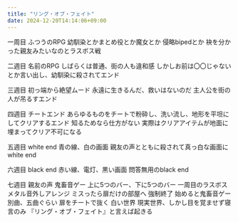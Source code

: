 ```yaml
---
title: "リング・オブ・フェイト"
date: 2024-12-20T14:14:06+09:00
---
```

一周目
ふつうのRPG
幼馴染とかまとめ役とか魔女とか
侵略bipedとか
袂を分かった親友みたいなのとラスボス戦

二週目
名前のRPG
しばらくは普通、街の人も違和感
しかしお前は〇〇じゃないとか言い出し、幼馴染に殺されてエンド

三週目
初っ端から絶望ムード
永遠に生きるんだ、救いはないのだ
主人公を街の人が吊るすエンド

四週目
チートエンド
あらゆるものをチートで粉砕し、洗い流し、地形を平坦にしてクリアするエンド
知るためなら仕方がない
実際はクリアアイテムが地面に埋まってクリア不可になる

五週目
white end
青の線、白の画面
親友の声とともに殺されて真っ白な画面にwhite end

六週目
black end
赤い線、電灯、黒い画面
問答無用のblack end

七週目
親友の声
鬼畜音ゲー
上に5つのバー、下に5つのバー
一周目のラスボスメタル音外しアレンジ
ミスったら扉だけの部屋へ
強制終了
始めると鬼畜音ゲー
別曲、五曲ぐらい
扉をチートで抜く
白い世界
現実世界、しかし目を覚ませず寝言のみ
『リング・オブ・フェイト』と言えば起きる
